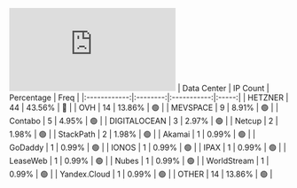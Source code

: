 ![Diagramm](https://github.com/obajay/StateSync-snapshots/blob/main/Projects/Quicksilver/1/README.md)
| Data Center | IP Count | Percentage | Freq |
|:------------:|:--------:|:-----------:|:-----:|
| HETZNER | 44 | 43.56% | 🔴 |
| OVH | 14 | 13.86% | 🟢 |
| MEVSPACE | 9 | 8.91% | 🟢 |
| Contabo | 5 | 4.95% | 🟢 |
| DIGITALOCEAN | 3 | 2.97% | 🟢 |
| Netcup | 2 | 1.98% | 🟢 |
| StackPath | 2 | 1.98% | 🟢 |
| Akamai | 1 | 0.99% | 🟢 |
| GoDaddy | 1 | 0.99% | 🟢 |
| IONOS | 1 | 0.99% | 🟢 |
| IPAX | 1 | 0.99% | 🟢 |
| LeaseWeb | 1 | 0.99% | 🟢 |
| Nubes | 1 | 0.99% | 🟢 |
| WorldStream | 1 | 0.99% | 🟢 |
| Yandex.Cloud | 1 | 0.99% | 🟢 |
| OTHER | 14 | 13.86% | 🟢 |
